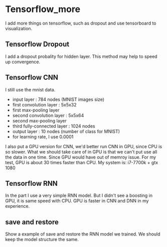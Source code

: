 # Tensorflow_more

I add more things on tensorflow, such as dropout and use tensorboard to visualization.

## Tensorflow Dropout
I add a dropout probality for hidden layer. This method may help to speed up convergence.

## Tensorflow CNN
I still use the mnist data.

+ input layer : 784 nodes (MNIST images size)
+ first convolution layer : 5x5x32
+ first max-pooling layer
+ second convolution layer : 5x5x64
+ second max-pooling layer
+ third fully-connected layer : 1024 nodes
+ output layer : 10 nodes (number of class for MNIST)
+ for learning rate, I use 0.0001

I also put a GPU version for CNN, we'd better run CNN in GPU, since CPU is so slower.
What we should take care of in GPU is that we can't put use all the data in one time. Since GPU would have out of memroy issue.
For my test, GPU is about 30 times faster than CPU.
My system is: i7-7700k + gtx 1080

## Tensorflow RNN
In the part I use a very simple RNN model.
But I didn't see a boosting in GPU, it is same speed with CPU.
GPU is faster in CNN and DNN in my experience.

## save and restore
Show a example of save and restore the RNN model we trained. We should keep the model structure the same.

